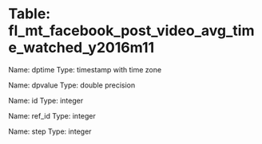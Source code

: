 Table: fl_mt_facebook_post_video_avg_time_watched_y2016m11
==========================================================

Name: dptime
Type: timestamp with time zone

Name: dpvalue
Type: double precision

Name: id
Type: integer

Name: ref_id
Type: integer

Name: step
Type: integer

